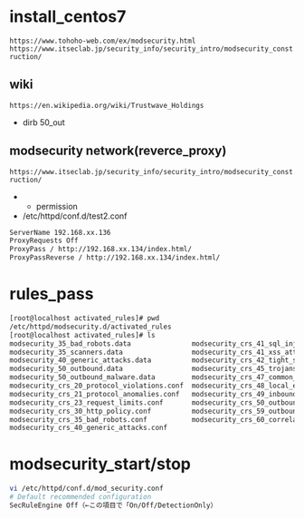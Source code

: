 # install_centos7
`https://www.tohoho-web.com/ex/modsecurity.html`
`https://www.itseclab.jp/security_info/security_intro/modsecurity_construction/`  
## wiki
`https://en.wikipedia.org/wiki/Trustwave_Holdings`  
- dirb 50_out

## modsecurity network(reverce_proxy)
`https://www.itseclab.jp/security_info/security_intro/modsecurity_construction/`
- + permission
- /etc/httpd/conf.d/test2.conf
```bash
ServerName 192.168.xx.136
ProxyRequests Off
ProxyPass / http://192.168.xx.134/index.html/
ProxyPassReverse / http://192.168.xx.134/index.html/

```


# rules_pass
```bash
[root@localhost activated_rules]# pwd
/etc/httpd/modsecurity.d/activated_rules
[root@localhost activated_rules]# ls
modsecurity_35_bad_robots.data               modsecurity_crs_41_sql_injection_attacks.conf
modsecurity_35_scanners.data                 modsecurity_crs_41_xss_attacks.conf
modsecurity_40_generic_attacks.data          modsecurity_crs_42_tight_security.conf
modsecurity_50_outbound.data                 modsecurity_crs_45_trojans.conf
modsecurity_50_outbound_malware.data         modsecurity_crs_47_common_exceptions.conf
modsecurity_crs_20_protocol_violations.conf  modsecurity_crs_48_local_exceptions.conf.example
modsecurity_crs_21_protocol_anomalies.conf   modsecurity_crs_49_inbound_blocking.conf
modsecurity_crs_23_request_limits.conf       modsecurity_crs_50_outbound.conf
modsecurity_crs_30_http_policy.conf          modsecurity_crs_59_outbound_blocking.conf
modsecurity_crs_35_bad_robots.conf           modsecurity_crs_60_correlation.conf
modsecurity_crs_40_generic_attacks.conf
```

# modsecurity_start/stop
```bash
vi /etc/httpd/conf.d/mod_security.conf
# Default recommended configuration
SecRuleEngine Off（←この項目で「On/Off/DetectionOnly）
```
